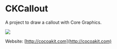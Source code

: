 CKCallout
============
A project to draw a callout with Core Graphics.

![](http://cocoakit.com/wp-content/uploads/2011/10/Callout_final-min.png)

Website: [http://cocoakit.com](http://cocoakit.com)
